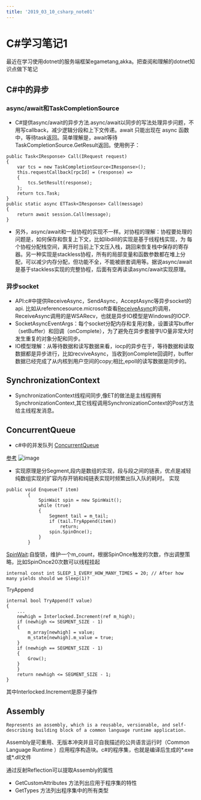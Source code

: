 ```yaml
---
title: '2019_03_10_csharp_note01'
---
```

# C#学习笔记1
最近在学习使用dotnet的服务端框架egametang,akka。把查阅和理解的dotnet知识点做下笔记

## C#中的异步
### async/await和TaskCompletionSource
- C#提供async/await的异步方法.async/await以同步的写法处理异步问题，不用写callback，减少逻辑分段和上下文传递。await 只能出现在 async 函数中，等待task返回。简单理解是，await等待TaskCompletionSource.GetResult返回。使用例子：
```
public Task<IResponse> Call(IRequest request)
{
	var tcs = new TaskCompletionSource<IResponse>();
	this.requestCallback[rpcId] = (response) =>
	{
		tcs.SetResult(response);
	};
	return tcs.Task;
}
public static async ETTask<IResponse> Call(message)
{
	return await session.Call(message);
}
```

- 另外，async/await和一般协程的实现不一样。对协程的理解：协程要处理的问题是，如何保存和恢复上下文，比如libdill的实现是基于线程栈实现，为
每个协程分配栈空间，离开时当前上下文压入栈，跳回来恢复栈中保存的寄存器。另一种实现是stackless协程，所有的局部变量和函数参数都在堆上分配，可以减少内存分配，但功能不全，不能被嵌套调用等。据说async/await是基于stackless实现的完整协程，后面有空再读读async/await实现原理。

### 异步socket
- API:c#中提供ReceiveAsync，SendAsync，AcceptAsync等异步socket的api.
比如从referencesource.microsoft查看[ReceiveAsync](https://referencesource.microsoft.com/#System/net/System/Net/Sockets/Socket.cs,194ae41217fbaf74)的调用，ReceiveAsync调用的是WSARecv，也就是异步IO模型是Windows的IOCP.
- SocketAsyncEventArgs：每个socket分配内存和复用对象，设置读写buffer（setBuffer）和回调（onComplete），为了避免在异步套接字I/O量非常大时发生重复的对象分配和同步。
- IO模型理解：从等待数据和读写数据来看，iocp的异步在于，等待数据和读取数据都是异步进行，比如recviveAsync，当收到onComplete回调时，buffer数据已经完成了从内核到用户空间的copy;相比,epoll的读写数据是同步的。

## SynchronizationContext
- SynchronizationContext线程间同步,像ET的做法是主线程拥有SynchronizationContext,其它线程调用SynchronizationContext的Post方法给主线程发消息。

## ConcurrentQueue
- c#中的并发队列 [ConcurrentQueue](https://referencesource.microsoft.com/#mscorlib/system/Collections/Concurrent/ConcurrentQueue.cs,18bcbcbdddbcfdcb)

[参考](https://www.bbsmax.com/A/GBJr0DRd0e/)
![image](concurrentQueue.png)
- 实现原理是分Segment,段内是数组的实现，段与段之间的链表，优点是减轻纯数组实现的扩容内存开销和纯链表实现时频繁出队入队的耗时。
实现
```
public void Enqueue(T item)
        {
            SpinWait spin = new SpinWait();
            while (true)
            {
                Segment tail = m_tail;
                if (tail.TryAppend(item))
                    return;
                spin.SpinOnce();
            }
        }
```
[SpinWait](https://referencesource.microsoft.com/#mscorlib/system/threading/SpinWait.cs,fb21e45acae7e04c):自旋锁，维护一个m_count，根据SpinOnce触发的次数，作出调整策略，比如SpinOnce20次数可以线程挂起
```
internal const int SLEEP_1_EVERY_HOW_MANY_TIMES = 20; // After how many yields should we Sleep(1)?
```
TryAppend
```
internal bool TryAppend(T value)
{
    ...
    newhigh = Interlocked.Increment(ref m_high);
    if (newhigh <= SEGMENT_SIZE - 1)
    {
        m_array[newhigh] = value;
        m_state[newhigh].m_value = true;
    }
    if (newhigh == SEGMENT_SIZE - 1)
    {
        Grow();
    }
    }
    return newhigh <= SEGMENT_SIZE - 1;
}
```
其中Interlocked.Increment是原子操作


## Assembly

```
Represents an assembly, which is a reusable, versionable, and self-describing building block of a common language runtime application.
```
Assembly是可重用、无版本冲突并且可自我描述的公共语言运行时（Common Language Runtime ）应用程序构造块。c#的程序集，也就是编译后生成的*.exe或*.dll文件

通过反射Reflection可以提取Assembly的属性
- GetCustomAttributes 方法列出应用于程序集的特性
- GetTypes 方法列出程序集中的所有类型